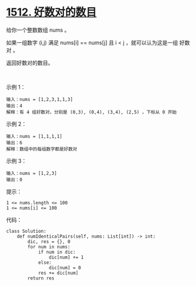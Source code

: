 # [1512. 好数对的数目](https://leetcode.cn/problems/number-of-good-pairs/)

给你一个整数数组 nums 。

如果一组数字 (i,j) 满足 nums[i] == nums[j] 且 i < j ，就可以认为这是一组 好数对 。

返回好数对的数目。

 

示例 1：
```
输入：nums = [1,2,3,1,1,3]
输出：4
解释：有 4 组好数对，分别是 (0,3), (0,4), (3,4), (2,5) ，下标从 0 开始
```
示例 2：
```
输入：nums = [1,1,1,1]
输出：6
解释：数组中的每组数字都是好数对
```
示例 3：
```
输入：nums = [1,2,3]
输出：0
```

提示：
```
1 <= nums.length <= 100
1 <= nums[i] <= 100
```

代码：
```python3
class Solution:
    def numIdenticalPairs(self, nums: List[int]) -> int:
        dic, res = {}, 0
        for num in nums:
            if num in dic:
                dic[num] += 1
            else:
                dic[num] = 0
            res += dic[num]
        return res
```